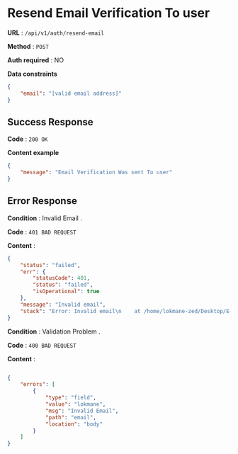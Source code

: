 # Resend Email Verification To user

**URL** : `/api/v1/auth/resend-email`

**Method** : `POST`

**Auth required** : NO

**Data constraints**

```json
{
	"email": "[valid email address]"
}
```

## Success Response

**Code** : `200 OK`

**Content example**

```json
{
    "message": "Email Verification Was sent To user"
}
```

## Error Response

**Condition** : Invalid Email .

**Code** : `401 BAD REQUEST`

**Content** :

```json
{
    "status": "failed",
    "err": {
        "statusCode": 401,
        "status": "failed",
        "isOperational": true
    },
    "message": "Invalid email",
    "stack": "Error: Invalid email\n    at /home/lokmane-zed/Desktop/E-Learn/E-Learn-Platform/back-end/controllers/authController.js:387:15\n    at process.processTicksAndRejections (node:internal/process/task_queues:95:5)"
}
```


**Condition** : Validation Problem .

**Code** : `400 BAD REQUEST`

**Content** :


```json

{
    "errors": [
        {
            "type": "field",
            "value": "lokmane",
            "msg": "Invalid Email",
            "path": "email",
            "location": "body"
        }
    ]
}

```